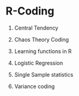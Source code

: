 # R-Coding

1) Central Tendency

2) Chaos Theory Coding

3) Learning functions in R

4) Logistic Regression

5) Single Sample statistics

6) Variance coding
